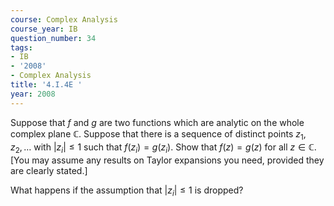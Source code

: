 ```yaml
---
course: Complex Analysis
course_year: IB
question_number: 34
tags:
- IB
- '2008'
- Complex Analysis
title: '4.I.4E '
year: 2008
---
```



Suppose that $f$ and $g$ are two functions which are analytic on the whole complex plane $\mathbb{C}$. Suppose that there is a sequence of distinct points $z_{1}, z_{2}, \ldots$ with $\left|z_{i}\right| \leqslant 1$ such that $f\left(z_{i}\right)=g\left(z_{i}\right)$. Show that $f(z)=g(z)$ for all $z \in \mathbb{C}$. [You may assume any results on Taylor expansions you need, provided they are clearly stated.]

What happens if the assumption that $\left|z_{i}\right| \leqslant 1$ is dropped?